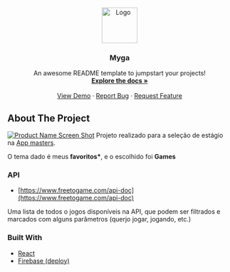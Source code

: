 <!-- PROJECT LOGO -->
<br />
<p align="center">
  <a href="https://github.com/othneildrew/Best-README-Template">
    <img src="public/favicon.ico" alt="Logo" width="80" height="80">
  </a>

  <h3 align="center">Myga</h3>

  <p align="center">
    An awesome README template to jumpstart your projects!
    <br />
    <a href="https://github.com/othneildrew/Best-README-Template"><strong>Explore the docs »</strong></a>
    <br />
    <br />
    <a href="https://github.com/othneildrew/Best-README-Template">View Demo</a>
    ·
    <a href="https://github.com/othneildrew/Best-README-Template/issues">Report Bug</a>
    ·
    <a href="https://github.com/othneildrew/Best-README-Template/issues">Request Feature</a>
  </p>
</p>

<!-- ABOUT THE PROJECT -->
## About The Project

[![Product Name Screen Shot][product-screenshot]](https://example.com)
Projeto realizado para a seleção de estágio na [App masters](https://appmasters.io/pt/).

O tema dado é meus **favoritos\***, e o escolhido foi **Games**

### API
  * [https://www.freetogame.com/api-doc](https://www.freetogame.com/api-doc)

Uma lista de todos o jogos disponíveis na API, que podem ser filtrados e marcados com alguns parâmetros (querjo jogar, jogando, etc.)

### Built With
* [React](https://reactjs.org)
* [Firebase (deploy)](https://firebase.google.com)


<!-- MARKDOWN LINKS & IMAGES -->
<!-- https://www.markdownguide.org/basic-syntax/#reference-style-links -->
[product-screenshot]: images/screenshot.png
